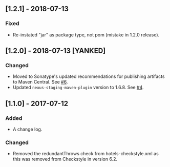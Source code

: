 ## [1.2.1] - 2018-07-13
### Fixed
* Re-instated "jar" as package type, not pom (mistake in 1.2.0 release).

## [1.2.0] - 2018-07-13 [YANKED]
### Changed
* Moved to Sonatype's updated recommendations for publishing artifacts to Maven Central. See [#6](https://github.com/HotelsDotCom/hotels-oss-plugin-config/issues/6).
* Updated `nexus-staging-maven-plugin` version to 1.6.8. See [#4](https://github.com/HotelsDotCom/hotels-oss-plugin-config/issues/4).

## [1.1.0] - 2017-07-12
### Added
* A change log.

### Changed
* Removed the redundantThrows check from hotels-checkstyle.xml as this was removed from Checkstyle in version 6.2. 
